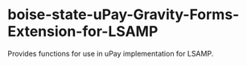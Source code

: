 # boise-state-uPay-Gravity-Forms-Extension-for-LSAMP
Provides functions for use in uPay implementation for LSAMP.
